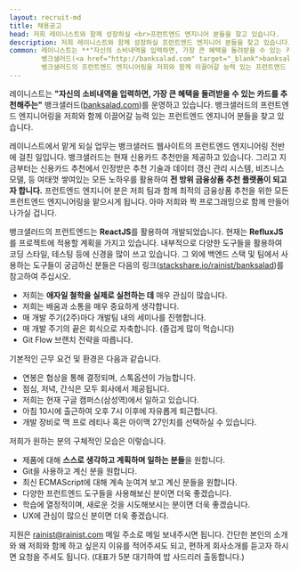 ```yaml
---
layout: recruit-md
title: 채용공고
head: 저희 레이니스트와 함께 성장하실 <br>프런트엔드 엔지니어 분들을 찾고 있습니다.
description: 저희 레이니스트와 함께 성장하실 프런트엔드 엔지니어 분들을 찾고 있습니다.
common: 레이니스트는 **"자신의 소비내역을 입력하면, 가장 큰 혜택을 돌려받을 수 있는 카드를 추천해주는"**
        뱅크샐러드(<a href="http://banksalad.com" target="_blank">banksalad.com</a>)를 운영하고 있습니다.
        뱅크샐러드의 프런트엔드 엔지니어링을 저희와 함께 이끌어갈 능력 있는 프런트엔드 엔지니어 분들을 찾고 있습니다.
---
```


레이니스트는 **"자신의 소비내역을 입력하면, 가장 큰 혜택을 돌려받을 수 있는 카드를 추천해주는"**
뱅크샐러드(<a href="http://banksalad.com" target="_blank">banksalad.com</a>)를 운영하고 있습니다.
뱅크샐러드의 프런트엔드 엔지니어링을 저희와 함께 이끌어갈 능력 있는 프런트엔드 엔지니어 분들을 찾고 있습니다.

레이니스트에서 맡게 되실 업무는 뱅크샐러드 웹사이트의 프런트엔드 엔지니어링 전반에 걸친 일입니다.
뱅크샐러드는 현재 신용카드 추천만을 제공하고 있습니다. 그리고 지금부터는 신용카드 추천에서 인정받은
추천 기술과 데이터 갱신 관리 시스템, 비즈니스 모델, 등 여태껏 쌓여있는 모든 노하우를 활용하여
**전 방위 금융상품 추천 플랫폼이 되고자 합니다.**
프런트엔드 엔지니어 분은 저희 팀과 함께 최적의 금융상품 추천을 위한 모든 프런트엔드 엔지니어링을 맡으시게 됩니다.
아마 저희와 짝 프로그래밍으로 함께 만들어 나가실 겁니다.

뱅크샐러드의 프런트엔드는 <b>ReactJS</b>를 활용하여 개발되었습니다.
현재는 <b>RefluxJS</b>를 프로젝트에 적용할 계획을 가지고 있습니다.
내부적으로 다양한 도구들을 활용하여 코딩 스타일, 테스팅 등에 신경을 많이 쓰고 있습니다.
그 외에 백엔드 스택 및 팀에서 사용하는 도구들이 궁금하신 분들은
다음의 링크(<a href="http://stackshare.io/rainist/banksalad" target="_blank">stackshare.io/rainist/banksalad</a>)를
참고하여 주십시오.

- 저희는 **애자일 철학을 실제로 실천하는 데** 매우 관심이 많습니다.
- 저희는 배움과 소통을 매우 중요하게 생각합니다.
- 매 개발 주기(2주)마다 개발팀 내의 세미나를 진행합니다.
- 매 개발 주기의 끝은 회식으로 자축합니다. (즐겁게 많이 먹습니다)
- Git Flow 브랜치 전략을 따릅니다.

기본적인 근무 요건 및 환경은 다음과 같습니다.

- 연봉은 협상을 통해 결정되며, 스톡옵션이 가능합니다.
- 점심, 저녁, 간식은 모두 회사에서 제공됩니다.
- 저희는 현재 구글 캠퍼스(삼성역)에서 일하고 있습니다.
- 아침 10시에 출근하여 오후 7시 이후에 자유롭게 퇴근합니다.
- 개발 장비로 맥 프로 레티나 혹은 아이맥 27인치를 선택하실 수 있습니다.

저희가 원하는 분의 구체적인 모습은 이렇습니다.

- 제품에 대해 **스스로 생각하고 계획하며 일하는 분들**을 원합니다.
- Git을 사용하고 계신 분을 원합니다.
- 최신 ECMAScript에 대해 계속 눈여겨 보고 계신 분들을 원합니다.
- 다양한 프런트엔드 도구들을 사용해보신 분이면 더욱 좋겠습니다.
- 학습에 열정적이며, 새로운 것을 시도해보시는 분이면 더욱 좋겠습니다.
- UX에 관심이 많으신 분이면 더욱 좋겠습니다.

지원은 [rainist@rainist.com](mailto:rainist@rainist.com) 메일 주소로 메일 보내주시면 됩니다.
간단한 본인의 소개와 왜 저희와 함께 하고 싶은지 이유를 적어주셔도 되고, 편하게 회사소개를 듣고자 하시면 요청을 주셔도 됩니다.
(대표가 5분 대기하여 밥 사드리러 출동합니다.)
